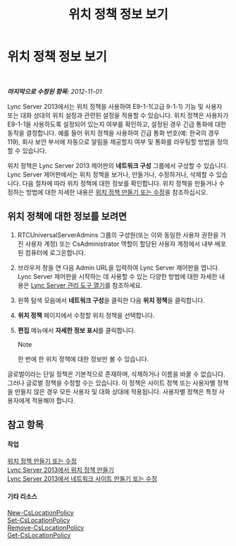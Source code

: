 ﻿---
title: 위치 정책 정보 보기
TOCTitle: 위치 정책 정보 보기
ms:assetid: 14e41bcb-ea0a-49c2-99b3-1f61fc34416d
ms:mtpsurl: https://technet.microsoft.com/ko-kr/library/Gg520954(v=OCS.15)
ms:contentKeyID: 49302903
ms.date: 08/10/2015
mtps_version: v=OCS.15
ms.translationtype: HT
---

# 위치 정책 정보 보기

 

_**마지막으로 수정된 항목:** 2012-11-01_

Lync Server 2013에서는 위치 정책을 사용하여 E9-1-1(고급 9-1-1) 기능 및 사용자 또는 대화 상대의 위치 설정과 관련된 설정을 적용할 수 있습니다. 위치 정책은 사용자가 E9-1-1을 사용하도록 설정되어 있는지 여부를 확인하고, 설정된 경우 긴급 통화에 대한 동작을 결정합니다. 예를 들어 위치 정책을 사용하여 긴급 통화 번호(예: 한국의 경우 119), 회사 보안 부서에 자동으로 알림을 제공할지 여부 및 통화를 라우팅할 방법을 정의할 수 있습니다.

위치 정책은 Lync Server 2013 제어판의 **네트워크 구성** 그룹에서 구성할 수 있습니다. Lync Server 제어판에서는 위치 정책을 보거나, 만들거나, 수정하거나, 삭제할 수 있습니다. 다음 절차에 따라 위치 정책에 대한 정보를 확인합니다. 위치 정책을 만들거나 수정하는 방법에 대한 자세한 내용은 [위치 정책 만들기 또는 수정](lync-server-2013-creating-or-modifying-a-location-policy.md)을 참조하십시오.

## 위치 정책에 대한 정보를 보려면

1.  RTCUniversalServerAdmins 그룹의 구성원(또는 이와 동일한 사용자 권한을 가진 사용자 계정) 또는 CsAdministrator 역할이 할당된 사용자 계정에서 내부 배포된 컴퓨터에 로그온합니다.

2.  브라우저 창을 연 다음 Admin URL을 입력하여 Lync Server 제어판을 엽니다. Lync Server 제어판을 시작하는 데 사용할 수 있는 다양한 방법에 대한 자세한 내용은 [Lync Server 관리 도구 열기](lync-server-2013-open-lync-server-administrative-tools.md)를 참조하세요.

3.  왼쪽 탐색 모음에서 **네트워크 구성**을 클릭한 다음 **위치 정책**을 클릭합니다.

4.  **위치 정책** 페이지에서 수정할 위치 정책을 선택합니다.

5.  **편집** 메뉴에서 **자세한 정보 표시**를 클릭합니다.
    

    > [!NOTE]
    > 한 번에 한 위치 정책에 대한 정보만 볼 수 있습니다.



글로벌이라는 단일 정책은 기본적으로 존재하며, 삭제하거나 이름을 바꿀 수 없습니다. 그러나 글로벌 정책을 수정할 수는 있습니다. 이 정책은 사이트 정책 또는 사용자별 정책을 만들지 않은 경우 모든 사용자 및 대화 상대에 적용됩니다. 사용자별 정책은 특정 사용자에게 적용해야 합니다.

## 참고 항목

#### 작업

[위치 정책 만들기 또는 수정](lync-server-2013-creating-or-modifying-a-location-policy.md)  
[Lync Server 2013에서 위치 정책 만들기](lync-server-2013-create-location-policies.md)  
[Lync Server 2013에서 네트워크 사이트 만들기 또는 수정](lync-server-2013-create-or-modify-a-network-site.md)  

#### 기타 리소스

[New-CsLocationPolicy](https://docs.microsoft.com/en-us/powershell/module/skype/New-CsLocationPolicy)  
[Set-CsLocationPolicy](https://docs.microsoft.com/en-us/powershell/module/skype/Set-CsLocationPolicy)  
[Remove-CsLocationPolicy](https://docs.microsoft.com/en-us/powershell/module/skype/Remove-CsLocationPolicy)  
[Get-CsLocationPolicy](https://docs.microsoft.com/en-us/powershell/module/skype/Get-CsLocationPolicy)

